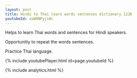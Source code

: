 ```yaml
---
layout: post
title: Hindi to Thai learn words sentences dictionary 1236 
youtubeId: xoW9NPyji0c
---
```

 
 
Helps to learn Thai words and sentences for Hindi speakers.

Opportunitiy to repeat the words sentences. 

Practice Thai language. 
 
{% include youtubePlayer.html id=page.youtubeId %}
 
 
{% include analytics.html %}